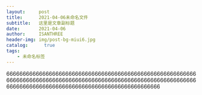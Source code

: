 ```yaml
---
layout:     post
title:      2021-04-06未命名文件 
subtitle:   这里是文章副标题
date:       2021-04-06
author:     ISANTHREE
header-img: img/post-bg-miui6.jpg
catalog: 	  true
tags:
    - 未命名标签
---
```


6666666666666666666666666666666666666666666666666666666666666666666666666666666666666666666666666666666666666666666666666666666666666666666666666666666666666666666